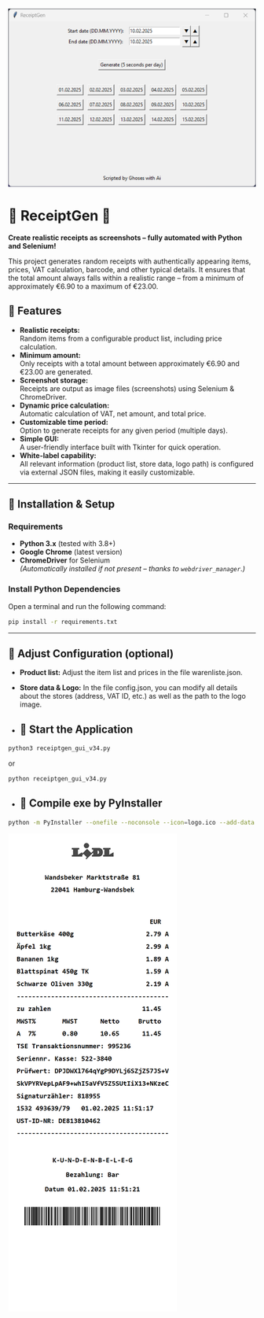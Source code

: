 ![Screenshot](images/ReceiptGen.png)

# 🛒 ReceiptGen 🧾

**Create realistic receipts as screenshots – fully automated with Python and Selenium!**

This project generates random receipts with authentically appearing items, prices, VAT calculation, barcode, and other typical details. It ensures that the total amount always falls within a realistic range – from a minimum of approximately €6.90 to a maximum of €23.00.

## 🚀 Features

- **Realistic receipts:**  
  Random items from a configurable product list, including price calculation.
- **Minimum amount:**  
  Only receipts with a total amount between approximately €6.90 and €23.00 are generated.
- **Screenshot storage:**  
  Receipts are output as image files (screenshots) using Selenium & ChromeDriver.
- **Dynamic price calculation:**  
  Automatic calculation of VAT, net amount, and total price.
- **Customizable time period:**  
  Option to generate receipts for any given period (multiple days).
- **Simple GUI:**  
  A user-friendly interface built with Tkinter for quick operation.
- **White-label capability:**  
  All relevant information (product list, store data, logo path) is configured via external JSON files, making it easily customizable.

---

## 🔧 Installation & Setup

### Requirements
- **Python 3.x** (tested with 3.8+)
- **Google Chrome** (latest version)
- **ChromeDriver** for Selenium  
  *(Automatically installed if not present – thanks to `webdriver_manager`.)*

### Install Python Dependencies

Open a terminal and run the following command:

```bash
pip install -r requirements.txt
``` 

---

## 🔧 Adjust Configuration (optional)

- **Product list:** Adjust the item list and prices in the file warenliste.json.
- **Store data & Logo:** In the file config.json, you can modify all details about the stores (address, VAT ID, etc.) as well as the path to the logo image.

- ## 🔧 Start the Application

```bash
python3 receiptgen_gui_v34.py
``` 
or
```bash
python receiptgen_gui_v34.py
``` 
- ## 🔧 Compile exe by PyInstaller
```bash
python -m PyInstaller --onefile --noconsole --icon=logo.ico --add-data "stores.json;." --add-data "list.json;." --add-data "logo.png;." receiptgen_gui_v34.py
``` 

<img src="images/01.02.2025.png" alt="Beispielbild" style="max-width: 366px;">
